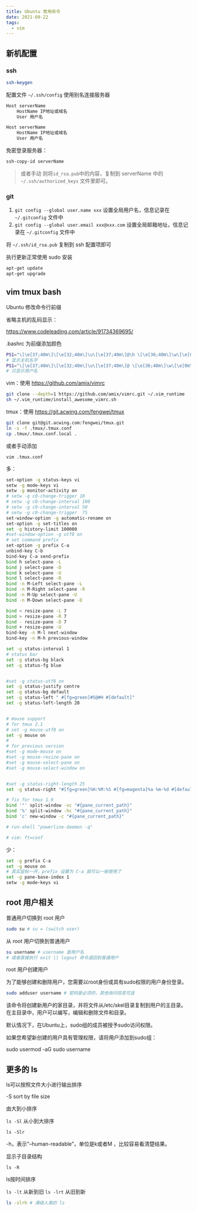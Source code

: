 ```yaml
---
title: Ubuntu 常用命令
date: 2021-09-22
tags:
  - vim
---
```


## 新机配置

### ssh

``` sh 
ssh-keygen
```

配置文件 `~/.ssh/config` 使用别名连接服务器

``` sh 
Host serverName
    HostName IP地址或域名
    User 用户名

Host serverName
    HostName IP地址或域名
    User 用户名
```

免密登录服务器：

``` sh 
ssh-copy-id serverName 
```

> 或者手动 
> 则将`id_rsa.pub`中的内容，复制到 serverName 中的 `~/.ssh/authorized_keys` 文件里即可。

### git 

1. `git config --global user.name xxx` 设置全局用户名，信息记录在 `~/.gitconfig` 文件中
2. `git config --global user.email xxx@xxx.com` 设置全局邮箱地址，信息记录在 `~/.gitconfig` 文件中


将 `~/.ssh/id_rsa.pub` 复制到 ssh 配置项即可

执行更新正常使用 sudo 安装

``` sh
apt-get update
apt-get upgrade
```

## vim tmux bash


Ubuntu 修改命令行前缀

省略主机的乱码显示：

https://www.codeleading.com/article/91734369695/

.bashrc 为前缀添加颜色

``` sh 
PS1="\[\e[37;40m\]\[\e[32;40m\]\u\[\e[37;40m\]@\h \[\e[36;40m\]\w\[\e[0m\]\$> " 
# 显示主机名字
PS1="\[\e[37;40m\]\[\e[32;40m\]\u\[\e[37;40m\]@ \[\e[36;40m\]\w\[\e[0m\]\$> " 
# 只显示用户名
```

vim：使用 https://github.com/amix/vimrc

``` sh 
git clone --depth=1 https://github.com/amix/vimrc.git ~/.vim_runtime
sh ~/.vim_runtime/install_awesome_vimrc.sh
```

tmux：使用 https://git.acwing.com/fengwei/tmux

``` sh 
git clone git@git.acwing.com:fengwei/tmux.git
ln -s -f .tmux/.tmux.conf
cp .tmux/.tmux.conf.local .
```

或者手动添加

`vim .tmux.conf`

多：

``` sh 
set-option -g status-keys vi                        
setw -g mode-keys vi
setw -g monitor-activity on                                                     
# setw -g c0-change-trigger 10                                                   
# setw -g c0-change-interval 100                                                 
# setw -g c0-change-interval 50                  
# setw -g c0-change-trigger  75                                                  
set-window-option -g automatic-rename on             
set-option -g set-titles on                        
set -g history-limit 100000                                                                                                                                                                      
#set-window-option -g utf8 on                                                 
# set command prefix                                  
set-option -g prefix C-a                            
unbind-key C-b                                      
bind-key C-a send-prefix                                                                                                                                                              
bind h select-pane -L                                
bind j select-pane -D                                
bind k select-pane -U                                
bind l select-pane -R                                                 
bind -n M-Left select-pane -L                      
bind -n M-Right select-pane -R                      
bind -n M-Up select-pane -U                        
bind -n M-Down select-pane -D

bind < resize-pane -L 7
bind > resize-pane -R 7
bind - resize-pane -D 7
bind + resize-pane -U                                 
bind-key -n M-l next-window
bind-key -n M-h previous-window

set -g status-interval 1
# status bar
set -g status-bg black
set -g status-fg blue


#set -g status-utf8 on
set -g status-justify centre
set -g status-bg default
set -g status-left " #[fg=green]#S@#H #[default]"
set -g status-left-length 20


# mouse support
# for tmux 2.1
# set -g mouse-utf8 on
set -g mouse on
#
# for previous version
#set -g mode-mouse on
#set -g mouse-resize-pane on
#set -g mouse-select-pane on
#set -g mouse-select-window on


#set -g status-right-length 25
set -g status-right "#[fg=green]%H:%M:%S #[fg=magenta]%a %m-%d #[default]"

# fix for tmux 1.9
bind '"' split-window -vc "#{pane_current_path}"
bind '%' split-window -hc "#{pane_current_path}"
bind 'c' new-window -c "#{pane_current_path}"

# run-shell "powerline-daemon -q"

# vim: ft=conf
```

少：


``` sh 
set -g prefix C-a
set -g mouse on
# 其实鼠标一开，prefix 设置为 C-a 就可以一般使用了
set -g pane-base-index 1
setw -g mode-keys vi
```

## root 用户相关

普通用户切换到 root 用户

``` sh
sudo su # su = (switch user)
```

从 root 用户切换到普通用户


``` sh 
su username # username 是用户名
# 或者直接执行 exit || logout 命令退回到普通用户
```

root 用户创建用户

为了能够创建和删除用户，您需要以root身份或具有sudo权限的用户身份登录。

``` sh
sudo adduser username # 密码是必须的，其他询问信息可选
```

该命令将创建新用户的家目录，并将文件从/etc/skel目录复制到用户的主目录。在主目录中，用户可以编写，编辑和删除文件和目录。

默认情况下，在Ubuntu上，sudo组的成员被授予sudo访问权限。

如果您希望新创建的用户具有管理权限，请将用户添加到sudo组：

sudo usermod -aG sudo username


## 更多的 ls

ls可以按照文件大小进行输出排序

-S sort by file size

由大到小排序

`ls -Sl`
从小到大排序

`ls -Slr`

-h，表示”–human-readable”，单位是k或者M ，比较容易看清楚结果。

显示子目录结构

`ls -R`

ls按时间排序

`ls -lt` 从新到旧
`ls -lrt` 从旧到新


``` sh
ls -slrh # 满级人类的 ls
```
